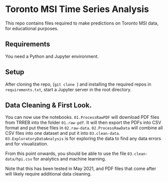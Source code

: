 # Toronto MSI Time Series Analysis

This repo contains files required to make predictions on Toronto MSI data,
for educational purposes.

## Requirements
You need a Python and Jupyter environment.

## Setup

After cloning the repo, (`git clone `) and installing the required repos in `requirements.txt`, start a Jupyter server in the root directory.

## Data Cleaning & First Look.

You can now use the notebooks.
`01.ProcessRawPDF` will download PDF files from TRREB into the folder `01.raw-pdf`. It will then export the PDFs into CSV format and put these files in `02.raw-data`.
`02.ProcessRawData` will combine all CSV files into one dataset and put it into `03.clean-data`.
`03.ExploratoryDataAnalysis` is for exploring the data to find any data errors and for visualization.

From this point onwards, you should be able to use the file `03.clean-data/hpi.csv` for analytics and machine learning.

Note that this has been tested in May 2021, and PDF files that come after will likely require additional data cleaning.

